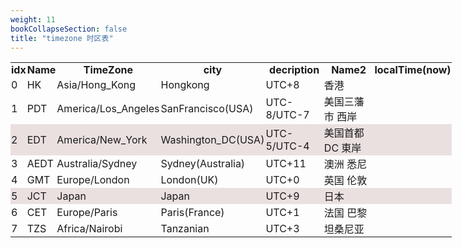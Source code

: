 ```yaml
---
weight: 11
bookCollapseSection: false
title: "timezone 时区表"
---
```



<script>
var TTTmyVar = setInterval(TTTmyTimer, 2700);
function TTTmyTimer() {

    var TTTdynTime00 = new Date();


    document.getElementById('TTTdynTime_0').innerHTML =
        TTTdynTime00.toLocaleString("en-US", {timeZone:"Asia/Hong_Kong"});

    document.getElementById('TTTdynTime_1').innerHTML =
        TTTdynTime00.toLocaleString("en-US", {timeZone:"America/Los_Angeles"});

    document.getElementById('TTTdynTime_2').innerHTML =
        TTTdynTime00.toLocaleString("en-US", {timeZone:"America/New_York"});

    document.getElementById('TTTdynTime_3').innerHTML =
        TTTdynTime00.toLocaleString("en-US", {timeZone:"Australia/Sydney"});

    document.getElementById('TTTdynTime_4').innerHTML =
        TTTdynTime00.toLocaleString("en-US", {timeZone:"Europe/London"});

    document.getElementById('TTTdynTime_5').innerHTML =
        TTTdynTime00.toLocaleString("en-US", {timeZone:"Japan"});

    document.getElementById('TTTdynTime_6').innerHTML =
        TTTdynTime00.toLocaleString("en-US", {timeZone:"Europe/Paris"});

    document.getElementById('TTTdynTime_7').innerHTML =
        TTTdynTime00.toLocaleString("en-US", {timeZone:"Africa/Nairobi"});


}
</script>

<style>
td , th {
padding:1px;
}
</style>


<table style="width:140%;" >
<tr>
<th style="padding:1px;">idx</th>
<th style="padding:1px;">Name</th>
<th style="padding:1px;">TimeZone</th>
<th style="padding:1px;">city</th>
<th style="padding:1px;">decription</th>
<th style="padding:1px;">Name2</th>
<th style="padding:1px;">localTime(now)</th>
</tr>
<tr>

<td style="padding:1px;"> 0 </td>
<td style="padding:1px;">HK</td>
<td style="padding:1px;">Asia/Hong_Kong</td>
<td style="padding:1px;">Hongkong</td>
<td style="padding:1px;">UTC&#43;8 </td>
<td style="padding:1px;"> 香港</td>

<td style="padding:1px;"> <a id="TTTdynTime_0"> </a> </td>
</tr>
<tr>

<td style="padding:1px;"> 1 </td>
<td style="padding:1px;">PDT</td>
<td style="padding:1px;">America/Los_Angeles</td>
<td style="padding:1px;">SanFrancisco(USA)</td>
<td style="padding:1px;">UTC-8/UTC-7 </td>
<td style="padding:1px;"> 美国三藩市 西岸</td>

<td style="padding:1px;"> <a id="TTTdynTime_1"> </a> </td>

</tr>
<tr  style="background: #ebe0e0">

<td style="padding:1px;"> 2 </td>
<td style="padding:1px;">EDT</td>
<td style="padding:1px;">America/New_York</td>
<td style="padding:1px;">Washington_DC(USA)</td>
<td style="padding:1px;">UTC-5/UTC-4 </td>
<td style="padding:1px;"> 美国首都DC 東岸</td>

<td style="padding:1px;"> <a id="TTTdynTime_2"> </a> </td>

</tr>
<tr>

<td style="padding:1px;"> 3 </td>
<td style="padding:1px;">AEDT</td>
<td style="padding:1px;">Australia/Sydney</td>
<td style="padding:1px;">Sydney(Australia)</td>
<td style="padding:1px;">UTC&#43;11 </td>
<td style="padding:1px;">澳洲    悉尼</td>

<td style="padding:1px;"> <a id="TTTdynTime_3"> </a> </td>

</tr>
<tr>

<td style="padding:1px;"> 4 </td>
<td style="padding:1px;">GMT</td>
<td style="padding:1px;">Europe/London</td>
<td style="padding:1px;">London(UK)</td>
<td style="padding:1px;">UTC&#43;0 </td>
<td style="padding:1px;">英国    伦敦</td>

<td style="padding:1px;"> <a id="TTTdynTime_4"> </a> </td>
</tr>
<tr  style="background: #ebe0e0">

<td style="padding:1px;"> 5 </td>
<td style="padding:1px;">JCT</td>
<td style="padding:1px;">Japan</td>
<td style="padding:1px;">Japan</td>
<td style="padding:1px;">UTC&#43;9 </td>
<td style="padding:1px;">日本</td>

<td style="padding:1px;"> <a id="TTTdynTime_5"> </a> </td>
</tr>
<tr>

<td style="padding:1px;"> 6 </td>
<td style="padding:1px;">CET</td>
<td style="padding:1px;">Europe/Paris</td>
<td style="padding:1px;">Paris(France)</td>
<td style="padding:1px;">UTC&#43;1 </td>
<td style="padding:1px;">法国    巴黎</td>

<td style="padding:1px;"> <a id="TTTdynTime_6"> </a> </td>
</tr>
<tr>

<td style="padding:1px;"> 7 </td>
<td style="padding:1px;">TZS</td>
<td style="padding:1px;">Africa/Nairobi</td>
<td style="padding:1px;">Tanzanian</td>
<td style="padding:1px;">UTC&#43;3 </td>
<td style="padding:1px;">坦桑尼亚</td>

<td style="padding:1px;"> <a id="TTTdynTime_7"> </a> </td>
</tr>
</table>

